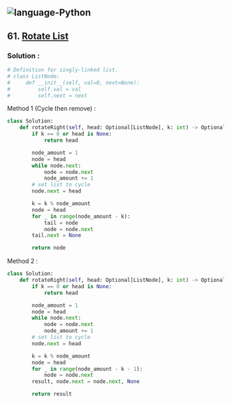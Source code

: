 ![language-Python](https://img.shields.io/badge/%20-Python-ffd43b?style=for-the-badge&logo=PYTHON)
---

## 61. [Rotate List](https://leetcode.com/problems/rotate-list)

### Solution :

```python
# Definition for singly-linked list.
# class ListNode:
#     def __init__(self, val=0, next=None):
#         self.val = val
#         self.next = next
```

Method 1 (Cycle then remove) :
```python
class Solution:
    def rotateRight(self, head: Optional[ListNode], k: int) -> Optional[ListNode]:
        if k == 0 or head is None:
            return head

        node_amount = 1
        node = head
        while node.next:
            node = node.next
            node_amount += 1
        # set list to cycle
        node.next = head

        k = k % node_amount
        node = head
        for _ in range(node_amount - k):
            tail = node
            node = node.next
        tail.next = None

        return node
```

Method 2 :
```python
class Solution:
    def rotateRight(self, head: Optional[ListNode], k: int) -> Optional[ListNode]:
        if k == 0 or head is None:
            return head

        node_amount = 1
        node = head
        while node.next:
            node = node.next
            node_amount += 1
        # set list to cycle
        node.next = head

        k = k % node_amount
        node = head
        for _ in range(node_amount - k - 1):
            node = node.next
        result, node.next = node.next, None

        return result
```
